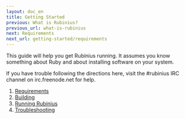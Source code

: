 ```yaml
---
layout: doc_en
title: Getting Started
previous: What is Rubinius?
previous_url: what-is-rubinius
next: Requirements
next_url: getting-started/requirements
---
```


This guide will help you get Rubinius running. It assumes you know something
about Ruby and about installing software on your system.

If you have trouble following the directions here, visit the #rubinius IRC
channel on irc.freenode.net for help.

1. [Requirements](/doc/en/getting-started/requirements/)
1. [Building](/doc/en/getting-started/building/)
1. [Running Rubinius](/doc/en/getting-started/running-rubinius/)
1. [Troubleshooting](/doc/en/getting-started/troubleshooting/)
